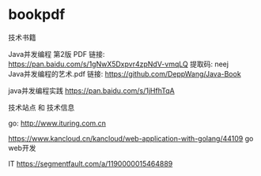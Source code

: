 # bookpdf
技术书籍


Java并发编程 第2版 PDF                链接: https://pan.baidu.com/s/1gNwX5Dxpvr4zpNdV-vmqLQ 提取码: neej  
Java并发编程的艺术.pdf                链接:  https://github.com/DeppWang/Java-Book

java并发编程实践       https://pan.baidu.com/s/1jHfhTqA



技术站点 和 技术信息


go:
http://www.ituring.com.cn 

https://www.kancloud.cn/kancloud/web-application-with-golang/44109 go web开发

IT
https://segmentfault.com/a/1190000015464889





